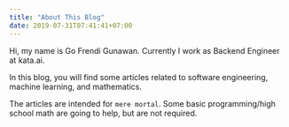 ```yaml
---
title: "About This Blog"
date: 2019-07-31T07:41:41+07:00
---
```


Hi, my name is Go Frendi Gunawan. Currently I work as Backend Engineer at kata.ai.

In this blog, you will find some articles related to software engineering, machine learning, and mathematics.

The articles are intended for `mere mortal`.  Some basic programming/high school math are going to help, but are not required.
